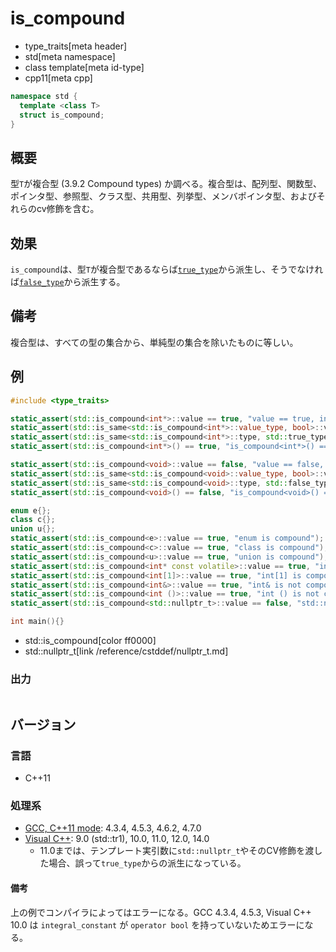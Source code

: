 # is_compound
* type_traits[meta header]
* std[meta namespace]
* class template[meta id-type]
* cpp11[meta cpp]

```cpp
namespace std {
  template <class T>
  struct is_compound;
}
```

## 概要
型`T`が複合型 (3.9.2 Compound types) か調べる。複合型は、配列型、関数型、ポインタ型、参照型、クラス型、共用型、列挙型、メンバポインタ型、およびそれらのcv修飾を含む。


## 効果
`is_compound`は、型`T`が複合型であるならば[`true_type`](true_type.md)から派生し、そうでなければ[`false_type`](false_type.md)から派生する。


## 備考
複合型は、すべての型の集合から、単純型の集合を除いたものに等しい。


## 例
```cpp
#include <type_traits>

static_assert(std::is_compound<int*>::value == true, "value == true, int* is compound");
static_assert(std::is_same<std::is_compound<int*>::value_type, bool>::value, "value_type == bool");
static_assert(std::is_same<std::is_compound<int*>::type, std::true_type>::value, "type == true_type");
static_assert(std::is_compound<int*>() == true, "is_compound<int*>() == true");

static_assert(std::is_compound<void>::value == false, "value == false, void is not compound");
static_assert(std::is_same<std::is_compound<void>::value_type, bool>::value, "value_type == bool");
static_assert(std::is_same<std::is_compound<void>::type, std::false_type>::value, "type == false_type");
static_assert(std::is_compound<void>() == false, "is_compound<void>() == false");

enum e{};
class c{};
union u{};
static_assert(std::is_compound<e>::value == true, "enum is compound");
static_assert(std::is_compound<c>::value == true, "class is compound");
static_assert(std::is_compound<u>::value == true, "union is compound");
static_assert(std::is_compound<int* const volatile>::value == true, "int* const volatile is compound");
static_assert(std::is_compound<int[1]>::value == true, "int[1] is compound");
static_assert(std::is_compound<int&>::value == true, "int& is not compound");
static_assert(std::is_compound<int ()>::value == true, "int () is not compound");
static_assert(std::is_compound<std::nullptr_t>::value == false, "std::nullptr_t is not compound");

int main(){}
```
* std::is_compound[color ff0000]
* std::nullptr_t[link /reference/cstddef/nullptr_t.md]

### 出力
```
```

## バージョン
### 言語
- C++11

### 処理系
- [GCC, C++11 mode](/implementation.md#gcc): 4.3.4, 4.5.3, 4.6.2, 4.7.0
- [Visual C++](/implementation.md#visual_cpp): 9.0 (std::tr1), 10.0, 11.0, 12.0, 14.0
	- 11.0までは、テンプレート実引数に`std::nullptr_t`やそのCV修飾を渡した場合、誤って`true_type`からの派生になっている。

#### 備考
上の例でコンパイラによってはエラーになる。GCC 4.3.4, 4.5.3, Visual C++ 10.0 は `integral_constant` が `operator bool` を持っていないためエラーになる。


